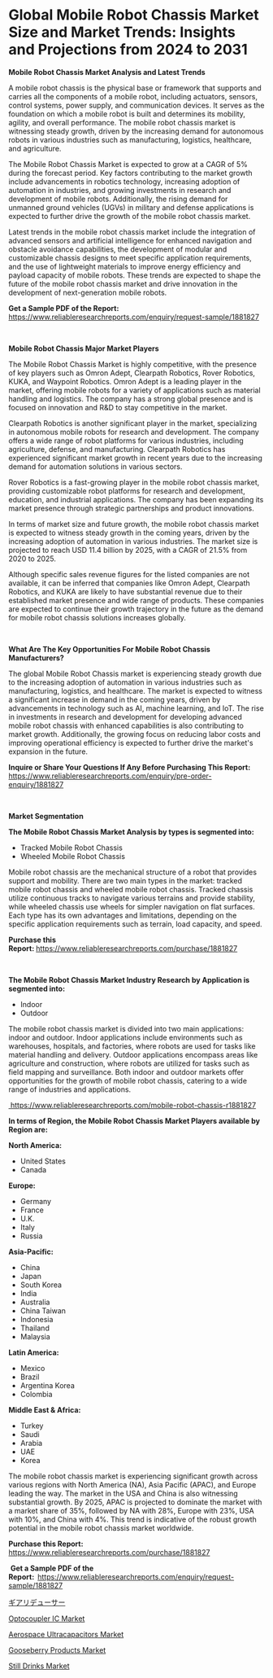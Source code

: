 <p><h1>Global Mobile Robot Chassis Market Size and Market Trends: Insights and Projections from 2024 to 2031</h1></p><p><strong>Mobile Robot Chassis Market Analysis and Latest Trends</strong></p>
<p><p>A mobile robot chassis is the physical base or framework that supports and carries all the components of a mobile robot, including actuators, sensors, control systems, power supply, and communication devices. It serves as the foundation on which a mobile robot is built and determines its mobility, agility, and overall performance. The mobile robot chassis market is witnessing steady growth, driven by the increasing demand for autonomous robots in various industries such as manufacturing, logistics, healthcare, and agriculture.</p><p>The Mobile Robot Chassis Market is expected to grow at a CAGR of 5% during the forecast period. Key factors contributing to the market growth include advancements in robotics technology, increasing adoption of automation in industries, and growing investments in research and development of mobile robots. Additionally, the rising demand for unmanned ground vehicles (UGVs) in military and defense applications is expected to further drive the growth of the mobile robot chassis market.</p><p>Latest trends in the mobile robot chassis market include the integration of advanced sensors and artificial intelligence for enhanced navigation and obstacle avoidance capabilities, the development of modular and customizable chassis designs to meet specific application requirements, and the use of lightweight materials to improve energy efficiency and payload capacity of mobile robots. These trends are expected to shape the future of the mobile robot chassis market and drive innovation in the development of next-generation mobile robots.</p></p>
<p><strong>Get a Sample PDF of the Report:&nbsp;</strong> <a href="https://www.reliableresearchreports.com/enquiry/request-sample/1881827">https://www.reliableresearchreports.com/enquiry/request-sample/1881827</a></p>
<p>&nbsp;</p>
<p><strong>Mobile Robot Chassis Major Market Players</strong></p>
<p><p>The Mobile Robot Chassis Market is highly competitive, with the presence of key players such as Omron Adept, Clearpath Robotics, Rover Robotics, KUKA, and Waypoint Robotics. Omron Adept is a leading player in the market, offering mobile robots for a variety of applications such as material handling and logistics. The company has a strong global presence and is focused on innovation and R&D to stay competitive in the market.</p><p>Clearpath Robotics is another significant player in the market, specializing in autonomous mobile robots for research and development. The company offers a wide range of robot platforms for various industries, including agriculture, defense, and manufacturing. Clearpath Robotics has experienced significant market growth in recent years due to the increasing demand for automation solutions in various sectors.</p><p>Rover Robotics is a fast-growing player in the mobile robot chassis market, providing customizable robot platforms for research and development, education, and industrial applications. The company has been expanding its market presence through strategic partnerships and product innovations.</p><p>In terms of market size and future growth, the mobile robot chassis market is expected to witness steady growth in the coming years, driven by the increasing adoption of automation in various industries. The market size is projected to reach USD 11.4 billion by 2025, with a CAGR of 21.5% from 2020 to 2025.</p><p>Although specific sales revenue figures for the listed companies are not available, it can be inferred that companies like Omron Adept, Clearpath Robotics, and KUKA are likely to have substantial revenue due to their established market presence and wide range of products. These companies are expected to continue their growth trajectory in the future as the demand for mobile robot chassis solutions increases globally.</p></p>
<p>&nbsp;</p>
<p><strong>What Are The Key Opportunities For Mobile Robot Chassis Manufacturers?</strong></p>
<p><p>The global Mobile Robot Chassis market is experiencing steady growth due to the increasing adoption of automation in various industries such as manufacturing, logistics, and healthcare. The market is expected to witness a significant increase in demand in the coming years, driven by advancements in technology such as AI, machine learning, and IoT. The rise in investments in research and development for developing advanced mobile robot chassis with enhanced capabilities is also contributing to market growth. Additionally, the growing focus on reducing labor costs and improving operational efficiency is expected to further drive the market's expansion in the future.</p></p>
<p><strong>Inquire or Share Your Questions If Any Before Purchasing This Report:</strong> <a href="https://www.reliableresearchreports.com/enquiry/pre-order-enquiry/1881827">https://www.reliableresearchreports.com/enquiry/pre-order-enquiry/1881827</a></p>
<p>&nbsp;</p>
<p><strong>Market Segmentation</strong></p>
<p><strong>The Mobile Robot Chassis Market Analysis by types is segmented into:</strong></p>
<p><ul><li>Tracked Mobile Robot Chassis</li><li>Wheeled Mobile Robot Chassis</li></ul></p>
<p><p>Mobile robot chassis are the mechanical structure of a robot that provides support and mobility. There are two main types in the market: tracked mobile robot chassis and wheeled mobile robot chassis. Tracked chassis utilize continuous tracks to navigate various terrains and provide stability, while wheeled chassis use wheels for simpler navigation on flat surfaces. Each type has its own advantages and limitations, depending on the specific application requirements such as terrain, load capacity, and speed.</p></p>
<p><strong>Purchase this Report:&nbsp;</strong><a href="https://www.reliableresearchreports.com/purchase/1881827">https://www.reliableresearchreports.com/purchase/1881827</a></p>
<p>&nbsp;</p>
<p><strong>The Mobile Robot Chassis Market Industry Research by Application is segmented into:</strong></p>
<p><ul><li>Indoor</li><li>Outdoor</li></ul></p>
<p><p>The mobile robot chassis market is divided into two main applications: indoor and outdoor. Indoor applications include environments such as warehouses, hospitals, and factories, where robots are used for tasks like material handling and delivery. Outdoor applications encompass areas like agriculture and construction, where robots are utilized for tasks such as field mapping and surveillance. Both indoor and outdoor markets offer opportunities for the growth of mobile robot chassis, catering to a wide range of industries and applications.</p></p>
<p><a href="https://www.reliableresearchreports.com/mobile-robot-chassis-r1881827">&nbsp;https://www.reliableresearchreports.com/mobile-robot-chassis-r1881827</a></p>
<p><strong>In terms of Region, the Mobile Robot Chassis Market Players available by Region are:</strong></p>
<p>
    <p> <strong> North America: </strong>
        <ul>
            <li>United States</li>
            <li>Canada</li>
        </ul>
        </p> 
    <p> <strong> Europe: </strong>
        <ul>
            <li>Germany</li>
            <li>France</li>
            <li>U.K.</li>
            <li>Italy</li>
            <li>Russia</li>
        </ul>
        </p> 
    <p> <strong> Asia-Pacific: </strong>
        <ul>
            <li>China</li>
            <li>Japan</li>
            <li>South Korea</li>
            <li>India</li>
            <li>Australia</li>
            <li>China Taiwan</li>
            <li>Indonesia</li>
            <li>Thailand</li>
            <li>Malaysia</li>
        </ul>
        </p> 
    <p> <strong> Latin America: </strong>
        <ul>
            <li>Mexico</li>
            <li>Brazil</li>
            <li>Argentina Korea</li>
            <li>Colombia</li>
        </ul>
        </p> 
    <p> <strong> Middle East & Africa: </strong>
        <ul>
            <li>Turkey</li>
            <li>Saudi</li>
            <li>Arabia</li>
            <li>UAE</li>
            <li>Korea</li>
        </ul>
    </p>
    </p>
<p><p>The mobile robot chassis market is experiencing significant growth across various regions with North America (NA), Asia Pacific (APAC), and Europe leading the way. The market in the USA and China is also witnessing substantial growth. By 2025, APAC is projected to dominate the market with a market share of 35%, followed by NA with 28%, Europe with 23%, USA with 10%, and China with 4%. This trend is indicative of the robust growth potential in the mobile robot chassis market worldwide.</p></p>
<p><strong>Purchase this Report: </strong><a href="https://www.reliableresearchreports.com/purchase/1881827">https://www.reliableresearchreports.com/purchase/1881827</a></p>
<p>&nbsp;<strong>Get a Sample PDF of the Report:&nbsp;&nbsp;</strong><a href="https://www.reliableresearchreports.com/enquiry/request-sample/1881827">https://www.reliableresearchreports.com/enquiry/request-sample/1881827</a></p>
<p><strong></strong></p>
<p><p><a href="https://medium.com/@royfoote921/%E3%82%B0%E3%83%AD%E3%83%BC%E3%83%90%E3%83%AB%E3%82%AE%E3%82%A2%E6%B8%9B%E9%80%9F%E6%A9%9F%E5%B8%82%E5%A0%B4%E3%81%AE%E5%8C%85%E6%8B%AC%E7%9A%84%E5%88%86%E6%9E%90-%E6%88%90%E9%95%B7%E3%83%88%E3%83%AC%E3%83%B3%E3%83%89-%E5%B8%82%E5%A0%B4%E4%BA%88%E6%B8%AC-2024%E5%B9%B4-2031%E5%B9%B4-309b3b8af917">ギアリデューサー</a></p><p><a href="https://issuu.com/reportprime-2/docs/optocoupler-ic-market-size-2030.pptx">Optocoupler IC Market</a></p><p><a href="https://issuu.com/reportprime-2/docs/aerospace-ultracapacitors-market-size-2030.pptx">Aerospace Ultracapacitors Market</a></p><p><a href="https://github.com/AarobcfAusbdnjvXff/Market-Research-Report-List-1/blob/main/gooseberry-products-market.md">Gooseberry Products Market</a></p><p><a href="https://github.com/ifhhndtz21/Market-Research-Report-List-1/blob/main/still-drinks-market.md">Still Drinks Market</a></p></p>